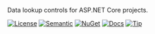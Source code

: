 Data lookup controls for ASP.NET Core projects.

[![License](https://img.shields.io/badge/license-MIT-green.svg?style=plastic)](https://opensource.org/licenses/MIT)
[![Semantic](https://img.shields.io/badge/sem-ver-lightgrey.svg?style=plastic)](https://semver.org/)
[![NuGet](https://img.shields.io/nuget/v/NonFactors.Lookup.Mvc6.svg?style=plastic)](https://www.nuget.org/packages/NonFactors.Lookup.Mvc6/)
[![Docs](https://img.shields.io/github/release/NonFactors/MVC6.Lookup.Web.svg?style=plastic&label=docs)](http://mvc-lookup.azurewebsites.net/)
[![Tip](https://img.shields.io/badge/tip-paypal-blue.svg?style=plastic&logo=paypal)](https://www.paypal.com/cgi-bin/webscr?cmd=_s-xclick&hosted_button_id=CGQTQRG8AADYE&source=url)

